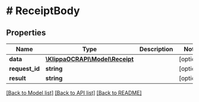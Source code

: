 # # ReceiptBody

## Properties

Name | Type | Description | Notes
------------ | ------------- | ------------- | -------------
**data** | [**\KlippaOCRAPI\Model\Receipt**](Receipt.md) |  | [optional] 
**request_id** | **string** |  | [optional] 
**result** | **string** |  | [optional] 

[[Back to Model list]](../../README.md#documentation-for-models) [[Back to API list]](../../README.md#documentation-for-api-endpoints) [[Back to README]](../../README.md)



